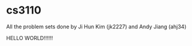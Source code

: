 cs3110
======

All the problem sets done by Ji Hun Kim (jk2227) and Andy Jiang (ahj34) 

HELLO WORLD!!!!!!
